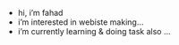 -  hi, i’m fahad
-  i’m interested in webiste making...
-  i’m currently learning & doing task also ...
  
  

